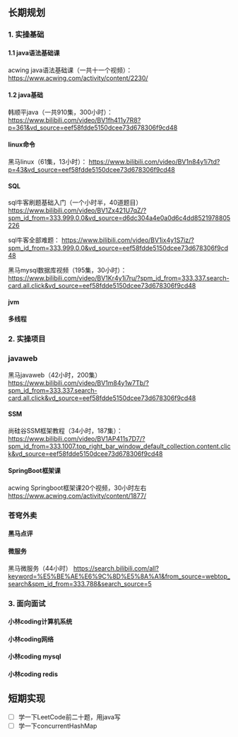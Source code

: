 ## 长期规划



### 1. 实操基础

#### 1.1 java语法基础课
acwing java语法基础课（一共十一个视频）：
https://www.acwing.com/activity/content/2230/

#### 1.2 java基础
韩顺平java（一共910集，300小时）：
https://www.bilibili.com/video/BV1fh411y7R8?p=361&vd_source=eef58fdde5150dcee73d678306f9cd48


#### linux命令
黑马linux（61集，13小时）：
https://www.bilibili.com/video/BV1n84y1i7td?p=43&vd_source=eef58fdde5150dcee73d678306f9cd48

#### SQL
sql牛客刷题基础入门（一个小时半，40道题目）
https://www.bilibili.com/video/BV1Zx421U7qZ/?spm_id_from=333.999.0.0&vd_source=d6dc304a4e0a0d6c4dd8521978805226

sql牛客全部难题：
https://www.bilibili.com/video/BV1ix4y1S7iz/?spm_id_from=333.999.0.0&vd_source=eef58fdde5150dcee73d678306f9cd48


黑马mysql数据库视频（195集，30小时）：
https://www.bilibili.com/video/BV1Kr4y1i7ru/?spm_id_from=333.337.search-card.all.click&vd_source=eef58fdde5150dcee73d678306f9cd48


#### jvm



#### 多线程



### 2. 实操项目

### javaweb

黑马javaweb（42小时，200集）
https://www.bilibili.com/video/BV1m84y1w7Tb/?spm_id_from=333.337.search-card.all.click&vd_source=eef58fdde5150dcee73d678306f9cd48 

#### SSM
尚硅谷SSM框架教程（34小时，187集）：
https://www.bilibili.com/video/BV1AP411s7D7/?spm_id_from=333.1007.top_right_bar_window_default_collection.content.click&vd_source=eef58fdde5150dcee73d678306f9cd48


#### SpringBoot框架课
acwing Springboot框架课20个视频，30小时左右
https://www.acwing.com/activity/content/1877/

### 苍穹外卖






#### 黑马点评


#### 微服务
黑马微服务（44小时）
https://search.bilibili.com/all?keyword=%E5%BE%AE%E6%9C%8D%E5%8A%A1&from_source=webtop_search&spm_id_from=333.788&search_source=5


### 3. 面向面试
#### 小林coding计算机系统




#### 小林coding网络



#### 小林coding mysql





#### 小林coding redis

























## 短期实现
- [ ] 学一下LeetCode前二十题，用java写
- [ ] 学一下concurrentHashMap